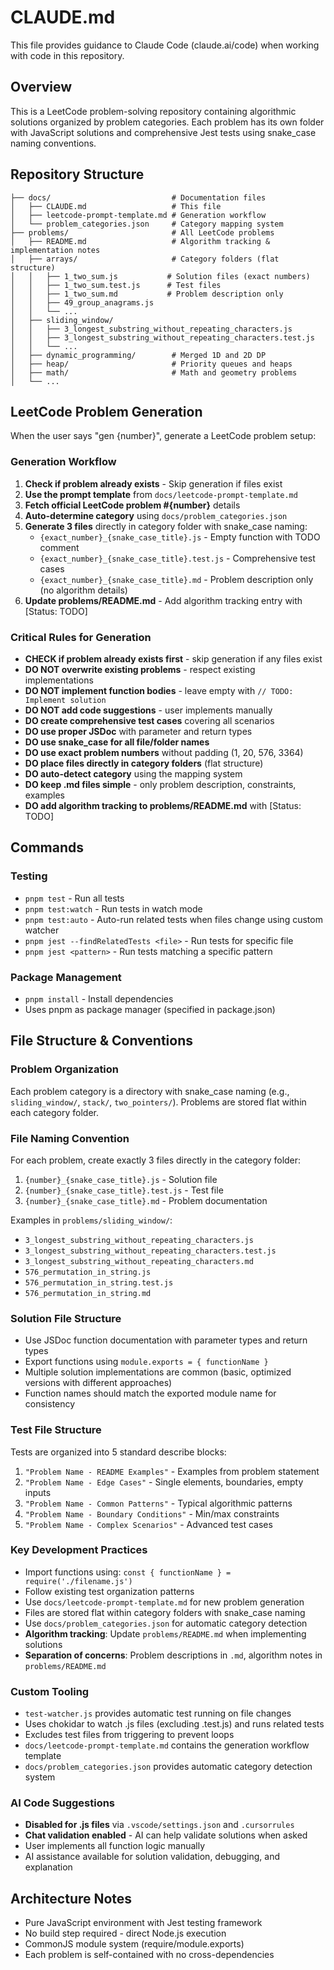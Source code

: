 # CLAUDE.md

This file provides guidance to Claude Code (claude.ai/code) when working with code in this repository.

## Overview

This is a LeetCode problem-solving repository containing algorithmic solutions organized by problem categories. Each problem has its own folder with JavaScript solutions and comprehensive Jest tests using snake_case naming conventions.

## Repository Structure

```
├── docs/                           # Documentation files
│   ├── CLAUDE.md                   # This file
│   ├── leetcode-prompt-template.md # Generation workflow
│   └── problem_categories.json     # Category mapping system
├── problems/                       # All LeetCode problems
│   ├── README.md                   # Algorithm tracking & implementation notes
│   ├── arrays/                     # Category folders (flat structure)
│   │   ├── 1_two_sum.js           # Solution files (exact numbers)
│   │   ├── 1_two_sum.test.js      # Test files  
│   │   ├── 1_two_sum.md           # Problem description only
│   │   ├── 49_group_anagrams.js
│   │   └── ...
│   ├── sliding_window/
│   │   ├── 3_longest_substring_without_repeating_characters.js
│   │   ├── 3_longest_substring_without_repeating_characters.test.js
│   │   └── ...
│   ├── dynamic_programming/        # Merged 1D and 2D DP
│   ├── heap/                       # Priority queues and heaps
│   ├── math/                       # Math and geometry problems
│   └── ...
```

## LeetCode Problem Generation

When the user says "gen {number}", generate a LeetCode problem setup:

### Generation Workflow
1. **Check if problem already exists** - Skip generation if files exist
2. **Use the prompt template** from `docs/leetcode-prompt-template.md`
3. **Fetch official LeetCode problem #{number}** details
4. **Auto-determine category** using `docs/problem_categories.json`
5. **Generate 3 files** directly in category folder with snake_case naming:
   - `{exact_number}_{snake_case_title}.js` - Empty function with TODO comment
   - `{exact_number}_{snake_case_title}.test.js` - Comprehensive test cases  
   - `{exact_number}_{snake_case_title}.md` - Problem description only (no algorithm details)
6. **Update problems/README.md** - Add algorithm tracking entry with [Status: TODO]

### Critical Rules for Generation
- **CHECK if problem already exists first** - skip generation if any files exist
- **DO NOT overwrite existing problems** - respect existing implementations
- **DO NOT implement function bodies** - leave empty with `// TODO: Implement solution`
- **DO NOT add code suggestions** - user implements manually
- **DO create comprehensive test cases** covering all scenarios
- **DO use proper JSDoc** with parameter and return types
- **DO use snake_case for all file/folder names**
- **DO use exact problem numbers** without padding (1, 20, 576, 3364)
- **DO place files directly in category folders** (flat structure)
- **DO auto-detect category** using the mapping system
- **DO keep .md files simple** - only problem description, constraints, examples
- **DO add algorithm tracking to problems/README.md** with [Status: TODO]

## Commands

### Testing
- `pnpm test` - Run all tests
- `pnpm test:watch` - Run tests in watch mode
- `pnpm test:auto` - Auto-run related tests when files change using custom watcher
- `pnpm jest --findRelatedTests <file>` - Run tests for specific file
- `pnpm jest <pattern>` - Run tests matching a specific pattern

### Package Management
- `pnpm install` - Install dependencies
- Uses pnpm as package manager (specified in package.json)

## File Structure & Conventions

### Problem Organization
Each problem category is a directory with snake_case naming (e.g., `sliding_window/`, `stack/`, `two_pointers/`). Problems are stored flat within each category folder.

### File Naming Convention
For each problem, create exactly 3 files directly in the category folder:
1. `{number}_{snake_case_title}.js` - Solution file
2. `{number}_{snake_case_title}.test.js` - Test file  
3. `{number}_{snake_case_title}.md` - Problem documentation

Examples in `problems/sliding_window/`:
- `3_longest_substring_without_repeating_characters.js`
- `3_longest_substring_without_repeating_characters.test.js` 
- `3_longest_substring_without_repeating_characters.md`
- `576_permutation_in_string.js`
- `576_permutation_in_string.test.js`
- `576_permutation_in_string.md`

### Solution File Structure
- Use JSDoc function documentation with parameter types and return types
- Export functions using `module.exports = { functionName }`
- Multiple solution implementations are common (basic, optimized versions with different approaches)
- Function names should match the exported module name for consistency

### Test File Structure
Tests are organized into 5 standard describe blocks:
1. `"Problem Name - README Examples"` - Examples from problem statement
2. `"Problem Name - Edge Cases"` - Single elements, boundaries, empty inputs
3. `"Problem Name - Common Patterns"` - Typical algorithmic patterns
4. `"Problem Name - Boundary Conditions"` - Min/max constraints
5. `"Problem Name - Complex Scenarios"` - Advanced test cases

### Key Development Practices
- Import functions using: `const { functionName } = require('./filename.js')`
- Follow existing test organization patterns
- Use `docs/leetcode-prompt-template.md` for new problem generation
- Files are stored flat within category folders with snake_case naming
- Use `docs/problem_categories.json` for automatic category detection
- **Algorithm tracking**: Update `problems/README.md` when implementing solutions
- **Separation of concerns**: Problem descriptions in `.md`, algorithm notes in `problems/README.md`

### Custom Tooling
- `test-watcher.js` provides automatic test running on file changes
- Uses chokidar to watch .js files (excluding .test.js) and runs related tests
- Excludes test files from triggering to prevent loops
- `docs/leetcode-prompt-template.md` contains the generation workflow template
- `docs/problem_categories.json` provides automatic category detection system

### AI Code Suggestions
- **Disabled for .js files** via `.vscode/settings.json` and `.cursorrules`
- **Chat validation enabled** - AI can help validate solutions when asked
- User implements all function logic manually
- AI assistance available for solution validation, debugging, and explanation

## Architecture Notes
- Pure JavaScript environment with Jest testing framework
- No build step required - direct Node.js execution
- CommonJS module system (require/module.exports)
- Each problem is self-contained with no cross-dependencies